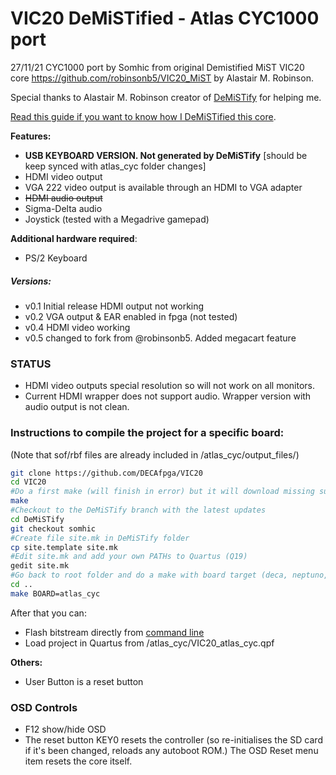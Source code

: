 # VIC20 DeMiSTified - Atlas CYC1000 port

27/11/21 CYC1000 port by Somhic from original Demistified MiST VIC20 core https://github.com/robinsonb5/VIC20_MiST  by Alastair M. Robinson.

Special thanks to Alastair M. Robinson creator of [DeMiSTify](https://github.com/robinsonb5/DeMiSTify) for helping me. 

[Read this guide if you want to know how I DeMiSTified this core](https://github.com/DECAfpga/DECA_board/tree/main/Tutorials/DeMiSTify).

**Features:**

* **USB KEYBOARD VERSION. Not generated by DeMiSTify** [should be keep synced with atlas_cyc folder changes]
* HDMI video output 
* VGA 222 video output is available through an HDMI to VGA adapter
* ~~HDMI audio output~~ 
* Sigma-Delta audio
* Joystick (tested with a Megadrive gamepad)

**Additional hardware required**:

- PS/2 Keyboard 

##### Versions:

- v0.1 Initial release HDMI output not working
- v0.2 VGA output & EAR enabled in fpga (not tested)
- v0.4 HDMI video working
- v0.5 changed to fork from @robinsonb5. Added megacart feature

### STATUS

* HDMI video outputs special resolution so will not work on all monitors. 
* Current HDMI wrapper does not support audio. Wrapper version with audio output is not clean.



### Instructions to compile the project for a specific board:

(Note that sof/rbf files are already included in /atlas_cyc/output_files/)

```sh
git clone https://github.com/DECAfpga/VIC20
cd VIC20
#Do a first make (will finish in error) but it will download missing submodules 
make
#Checkout to the DeMiSTify branch with the latest updates
cd DeMiSTify
git checkout somhic
#Create file site.mk in DeMiSTify folder 
cp site.template site.mk
#Edit site.mk and add your own PATHs to Quartus (Q19)
gedit site.mk
#Go back to root folder and do a make with board target (deca, neptuno, uareloaded, atlas_cyc). If not specified it will compile for all targets.
cd ..
make BOARD=atlas_cyc
```

After that you can:

* Flash bitstream directly from [command line](https://github.com/DECAfpga/DECA_binaries#flash-bitstream-to-fgpa-with-quartus)
* Load project in Quartus from /atlas_cyc/VIC20_atlas_cyc.qpf

**Others:**

* User Button is a reset button

### OSD Controls

* F12 show/hide OSD 
* The reset button KEY0 resets the controller (so re-initialises the SD card if it's been changed, reloads any autoboot ROM.) The OSD Reset menu item resets the core itself.

